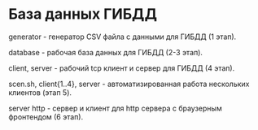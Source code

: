 # База данных ГИБДД

generator - генератор CSV файла с данными для ГИБДД (1 этап).

database - рабочая база данных для ГИБДД (2-3 этап).

client, server - рабочий tcp клиент и сервер для ГИБДД (4 этап).

scen.sh, client{1..4}, server - автоматизированная работа нескольких клиентов (этап 5).

server http - сервер и клиент для http сервера с браузерным фронтендом (6 этап).
